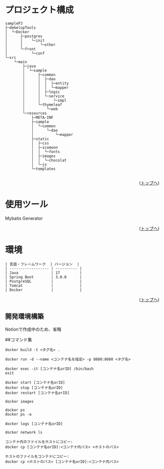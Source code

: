 # プロジェクト構成
```
samplePJ
├─debelopTools
│  └─Docker
│      ├─postgres
│      │    └─init
│      │        └─other
│      └─front
│           └─conf
└─src
    └─main
        ├─java
        │  └─sample
        │      ├─common
        │      │  ├─dao
        │      │  │  ├─entity
        │      │  │  └─mapper
        │      │  ├─logic
        │      │  └─service
        │      │      └─impl
        │      └─thymeleaf
        │          └─web
        └─resources
            ├─META-INF
            ├─sample
            │  └─common
            │      └─dao
            │          └─mapper
            ├─static
            │  ├─css
            │  ├─icomoon
            │  │  └─fonts
            │  ├─images
            │  │  └─chocolat
            │  └─js
            └─templates
            
```

<p align="right">(<a href="#top">トップへ</a>)</p>

# 使用ツール
Mybatis Generator

<p align="right">(<a href="#top">トップへ</a>)</p>

# 環境
<!-- 言語、フレームワーク、ミドルウェア、インフラの一覧とバージョンを記載 -->

```
| 言語・フレームワーク  | バージョン  |
| ------------------ | ---------- |
| Java               | 17         |
| Spring Boot        | 3.0.0      |
| PostgreSQL         |            |
| Tomcat             |            |
| Docker             |            |
```
<p align="right">(<a href="#top">トップへ</a>)</p>

## 開発環境構築
<!-- コンテナの作成方法、パッケージのインストール方法など、開発環境構築に必要な情報を記載 -->

Notionで作成中のため、省略

##コマンド集

```
docker build -t <タグ名> .
```

```
docker run -d --name <コンテナ名を指定> -p 8080:8080 <タグ名>
```

```
docker exec -it [コンテナ名orID] /bin/bash
exit
```

```
docker start [コンテナ名orID]
docker stop [コンテナ名orID]
docker restart [コンテナ名orID]
```

```
docker images
```

```
docker ps
docker ps -a
```

```
docker logs [コンテナ名orID]
```

```
docker network ls
```

```
コンテナ内のファイルをホストにコピー:
docker cp [コンテナ名orID]:<コンテナ内パス> <ホストのパス>
```

```
ホストのファイルをコンテナにコピー:
docker cp <ホストのパス> [コンテナ名orID]:<コンテナ内パス>
```
